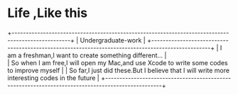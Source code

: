 # Life ,Like this
+--------------------------------------------------------------------------------------------------+
| Undergraduate-work                                                                               |
+--------------------------------------------------------------------------------------------------+
| I am a freshman,I want to create something different...                                          |  
| So when I am free,I will open my Mac,and use Xcode to write some codes to improve myself         |
| So far,I just did these.But I believe that I will write more interesting codes in the future     |
+--------------------------------------------------------------------------------------------------+
